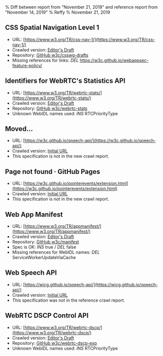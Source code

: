 % Diff between report from "November 21, 2019" and reference report from "November 14, 2019"
% Reffy
% November 21, 2019

## CSS Spatial Navigation Level 1

- URL: [https://www.w3.org/TR/css-nav-1/](https://www.w3.org/TR/css-nav-1/)
- Crawled version: [Editor's Draft](https://drafts.csswg.org/css-nav-1/)
- Repository: [GitHub w3c/csswg-drafts](https://github.com/w3c/csswg-drafts)
- Missing references for links: *DEL* https://w3c.github.io/webappsec-feature-policy/


## Identifiers for WebRTC's Statistics API

- URL: [https://www.w3.org/TR/webrtc-stats/](https://www.w3.org/TR/webrtc-stats/)
- Crawled version: [Editor's Draft](https://w3c.github.io/webrtc-stats/)
- Repository: [GitHub w3c/webrtc-stats](https://github.com/w3c/webrtc-stats)
- Unknown WebIDL names used: *INS* RTCPriorityType


## Moved…

- URL: [https://w3c.github.io/speech-api/](https://w3c.github.io/speech-api/)
- Crawled version: [Initial URL](https://w3c.github.io/speech-api/)
- This specification is not in the new crawl report.


## Page not found · GitHub Pages

- URL: [https://w3c.github.io/pointerevents/extension.html](https://w3c.github.io/pointerevents/extension.html)
- Crawled version: [Initial URL](https://w3c.github.io/pointerevents/extension.html)
- This specification is not in the new crawl report.


## Web App Manifest

- URL: [https://www.w3.org/TR/appmanifest/](https://www.w3.org/TR/appmanifest/)
- Crawled version: [Editor's Draft](https://w3c.github.io/manifest/)
- Repository: [GitHub w3c/manifest](https://github.com/w3c/manifest)
- Spec is OK: *INS* true / *DEL* false
- Missing references for WebIDL names: *DEL* ServiceWorkerUpdateViaCache


## Web Speech API

- URL: [https://wicg.github.io/speech-api/](https://wicg.github.io/speech-api/)
- Crawled version: [Initial URL](https://wicg.github.io/speech-api/)
- This specification was not in the reference crawl report.


## WebRTC DSCP Control API

- URL: [https://www.w3.org/TR/webrtc-dscp/](https://www.w3.org/TR/webrtc-dscp/)
- Crawled version: [Editor's Draft](https://w3c.github.io/webrtc-dscp-exp/)
- Repository: [GitHub w3c/webrtc-dscp-exp](https://github.com/w3c/webrtc-dscp-exp)
- Unknown WebIDL names used: *INS* RTCPriorityType


